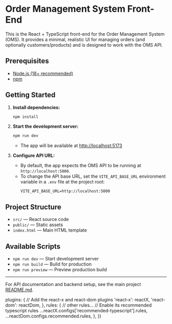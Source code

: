 # Order Management System Front-End

This is the React + TypeScript front-end for the Order Management System (OMS). It provides a minimal, realistic UI for managing orders (and optionally customers/products) and is designed to work with the OMS API.

## Prerequisites

- [Node.js (18+ recommended)](https://nodejs.org/)
- [npm](https://www.npmjs.com/)

## Getting Started

1. **Install dependencies:**
   ```sh
   npm install
   ```
2. **Start the development server:**

   ```sh
   npm run dev
   ```

   - The app will be available at [http://localhost:5173](http://localhost:5173)

3. **Configure API URL:**
   - By default, the app expects the OMS API to be running at `http://localhost:5000`.
   - To change the API base URL, set the `VITE_API_BASE_URL` environment variable in a `.env` file at the project root:
     ```env
     VITE_API_BASE_URL=http://localhost:5000
     ```

## Project Structure

- `src/` — React source code
- `public/` — Static assets
- `index.html` — Main HTML template

## Available Scripts

- `npm run dev` — Start development server
- `npm run build` — Build for production
- `npm run preview` — Preview production build

---

For API documentation and backend setup, see the main project [README.md](../README.md).

plugins: {
// Add the react-x and react-dom plugins
'react-x': reactX,
'react-dom': reactDom,
},
rules: {
// other rules...
// Enable its recommended typescript rules
...reactX.configs['recommended-typescript'].rules,
...reactDom.configs.recommended.rules,
},
})

```

```
